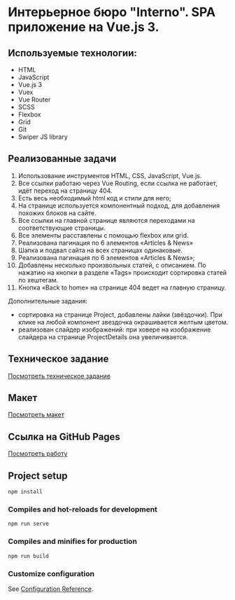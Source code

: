# Интерьерное бюро "Interno". SPA приложение на Vue.js 3.

## Иcпользуемые технологии:
* HTML
* JavaScript
* Vue.js 3
* Vuex
* Vue Router
* SCSS
* Flexbox
* Grid
* Git
* Swiper JS library
## Реализованные задачи
1.  Использование
инструментов HTML, CSS, JavaScript, Vue.js.
2. Все ссылки работаю через Vue Routing, если ссылка не работает, идёт переход на страницу 404.
3. Есть весь необходимый html код и стили для него;
4. На странице используется компонентный подход, для добавления похожих блоков на сайте.
5. Все ссылки на главной странице являются переходами на
соответствующие страницы.
6. Все элементы расставлены с помощью flexbox или grid.
7. Реализована пагинация по 6 элементов «Articles & News»
8. Шапка и подвал сайта на всех страницах одинаковые.
9. Реализована пагинация по 6 элементов «Articles & News»;
10. Добавлены несколько произвольных статей, с описанием. По нажатию на кнопки в разделе «Tags» происходит сортировка статей по хештегам.
11. Кнопка «Back to home» на странице 404 ведет на главную страницу.

 Дополнительные задания: 
- сортировка на странице Project, добавлены лайки (звёздочки). При клике на любой компонент звездочка окрашивается желтым цветом.
- реализован слайдер изображений: при ховере на изображение слайдера на странице ProjectDetails она увеличивается.


## Техническое задание
[Посмотреть техническое задание](https://gbcdn.mrgcdn.ru/uploads/asset/5668666/attachment/5a4b32939f7165e4aeebff3acde8c9b4.pdf)
## Макет
[Посмотреть макет](https://www.figma.com/file/okdYD45Tj2JpKsNASccUmf/Interior-Design-Webflow-Website-Template-(Community)-(Copy)-(Copy)?node-id=1%3A5&mode=dev)
## Ссылка на GitHub Pages
[Посмотреть работу]()


## Project setup
```
npm install
```

### Compiles and hot-reloads for development
```
npm run serve
```

### Compiles and minifies for production
```
npm run build
```

### Customize configuration
See [Configuration Reference](https://cli.vuejs.org/config/).
